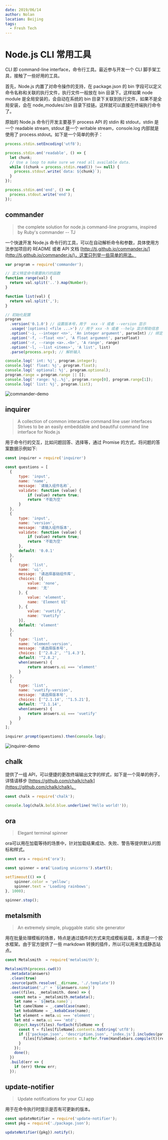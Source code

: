 ```yaml
---
date: 2019/06/14
author: Nolan
location: Beijing
tags:
  - Fresh Tech
---
```

# Node.js CLI 常用工具

CLI 即 command-line interface，命令行工具。最近参与开发一个 CLI 脚手架工具，接触了一些好用的工具。

首先，Node.js 内置了对命令操作的支持，在 package.json 的 bin 字段可以定义命令名称和关联的执行文件，执行文件一般放在 bin 目录下。这样如果 node module 是全局安装的，会自动在系统的 bin 目录下关联到执行文件，如果不是全局安装，会在 node_modules/.bin 目录下挂链。这样就可以直接在终端执行命令了。

原始的 Node.js 命令行开发主要基于 process API 的 stdin 和 stdout，stdin 是一个 readable stream, stdout 是一个 writable stream，console.log 内部就是使用了 process.stdout。如下是一个简单的例子：

```js
process.stdin.setEncoding('utf8');

process.stdin.on('readable', () => {
  let chunk;
  // Use a loop to make sure we read all available data.
  while ((chunk = process.stdin.read()) !== null) {
    process.stdout.write(`data: ${chunk}`);
  }
});

process.stdin.on('end', () => {
  process.stdout.write('end');
});
```

## commander

> the complete solution for node.js command-line programs, inspired by Ruby's commander -- TJ

一个快速开发 Node.js 命令行的工具，可以在自动解析命令和参数，具体使用方法参加项目的 README 或者 API 文档 [http://tj.github.io/commander.js/](http://tj.github.io/commander.js/)，这里只列举一些简单的用法。

```js
var program = require('commander');

// 定义特定命令需要执行的函数
function range(val) {
  return val.split('..').map(Number);
}

function list(val) {
  return val.split(',');
}

// 初始化配置
program
  .version('0.1.0') // 设置版本号，用于  xxx -V 或者 --version 显示
  .usage('[options] <file ...>') // 用于 xxx -h 或者 --help 显示帮助信息
  .option('-i, --integer <n>', 'An integer argument', parseInt) // 绑定初始化命令，接受参数，描述，对应的函数
  .option('-f, --float <n>', 'A float argument', parseFloat)
  .option('-r, --range <a>..<b>', 'A range', range)
  .option('-l, --list <items>', 'A list', list)
  .parse(process.argv); // 解析输入

console.log(' int: %j', program.integer);
console.log(' float: %j', program.float);
console.log(' optional: %j', program.optional);
program.range = program.range || [];
console.log(' range: %j..%j', program.range[0], program.range[1]);
console.log(' list: %j', program.list);
```
<img :src="$withBase('/images/commander-demo.webp')" alt="commander-demo">

## inquirer

> A collection of common interactive command line user interfaces
> Strives to be an easily embeddable and beautiful command line interface for Node.js

用于命令行的交互，比如问题回答、选择等，通过 Promise 的方式，将问题的答案数据示例如下:

```js
const inquirer = require('inquirer')

const questions = [
  {
      type: 'input',
      name: 'name',
      message: `请输入组件名称`,
      validate: function (value) {
          if (value) return true;
          return '不能为空'
      }
  },
  {
      type: 'input',
      name: 'version',
      message: '请输入组件版本',
      validate: function (value) {
          if (value) return true;
          return '不能为空'
      },
      default: '0.0.1'
  },
  {
      type: 'list',
      name: 'ui',
      message: '请选择基础组件库',
      choices: [{
          value: 'none',
          name: '无'
      }, {
          value: 'element',
          name: 'Element UI'
      }, {
          value: 'vuetify',
          name: 'Vuetify'
      }],
      default: 'element'
  },
  {
      type: 'list',
      name: 'element-version',
      message: '请选择版本号',
      choices: ['^2.8.2', '^1.4.3'],
      default: '^2.8.2',
      when(answers) {
          return answers.ui === 'element'
      }
  },
  {
      type: 'list',
      name: 'vuetify-version',
      message: '请选择版本号',
      choices: ['^2.1.14', '^1.5.21'],
      default: '^2.1.14',
      when(answers) {
          return answers.ui === 'vuetify'
      }
  }
];

inquirer.prompt(questions).then(console.log);
```

<img :src="$withBase('/images/inquirer-demo.webp')" alt="inquirer-demo">

## chalk

提供了一组 API，可以便捷的更改终端输出文字的样式，如下是一个简单的例子，详情请移步 [https://github.com/chalk/chalk](https://github.com/chalk/chalk)。

```js
const chalk = require('chalk');

console.log(chalk.bold.blue.underline('Hello world!'));
```

## ora

> Elegant terminal spinner

ora可以用在加载等待的场景中，针对加载结果成功、失败、警告等提供默认的图标和样式。

```js
const ora = require('ora');

const spinner = ora('Loading unicorns').start();

setTimeout(() => {
	spinner.color = 'yellow';
	spinner.text = 'Loading rainbows';
}, 1000);

spinner.stop();
```

## metalsmith

> An extremely simple, pluggable static site generator

用在批量处理模板的场景，特点是通过插件的方式来完成模板装载，本质是一个胶水框架。由于官方提供了一些 markdown 转换的插件，所以可以用来生成静态站点。

```js
const Metalsmith  = require('metalsmith');

Metalsmith(process.cwd())
  .metadata(answers)
  .clean(true)
  .source(path.resolve(__dirname, './.template'))
  .destination('./' + `${answers.name}`)
  .use((files, _metalsmith, done) => {
    const meta = _metalsmith.metadata();
    let name = `${meta.name}`;
    let camelName = _.camelCase(name);
    let kebabName = _.kebabCase(name);
    let element = meta.ui === 'element';
    let mtd = meta.ui === 'mtd';
    Object.keys(files).forEach(fileName => {
      const t = files[fileName].contents.toString('utf8');
      if (['package.json', 'description.json', 'index.js'].includes(path.basename(fileName))) {
        files[fileName].contents = Buffer.from(Handlebars.compile(t)(replaceData));
      }
    });
    done();
  })
  .build(err => {
    if (err) throw err;
  });
```

## update-notifier

> Update notifications for your CLI app

用于在命令执行时提示是否有可更新的版本。

```js
const updateNotifier = require('update-notifier');
const pkg = require('./package.json');

updateNotifier({pkg}).notify();
```
